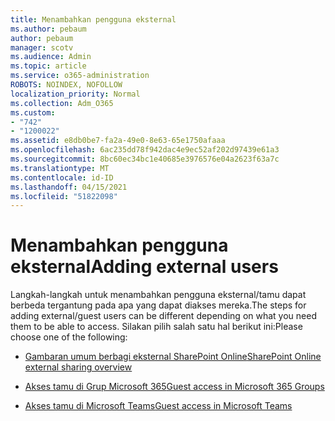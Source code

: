 ```yaml
---
title: Menambahkan pengguna eksternal
ms.author: pebaum
author: pebaum
manager: scotv
ms.audience: Admin
ms.topic: article
ms.service: o365-administration
ROBOTS: NOINDEX, NOFOLLOW
localization_priority: Normal
ms.collection: Adm_O365
ms.custom:
- "742"
- "1200022"
ms.assetid: e8db0be7-fa2a-49e0-8e63-65e1750afaaa
ms.openlocfilehash: 6ac235dd78f942dac4e9ec52af202d97439e61a3
ms.sourcegitcommit: 8bc60ec34bc1e40685e3976576e04a2623f63a7c
ms.translationtype: MT
ms.contentlocale: id-ID
ms.lasthandoff: 04/15/2021
ms.locfileid: "51822098"
---
```

# <a name="adding-external-users"></a><span data-ttu-id="fcb9a-102">Menambahkan pengguna eksternal</span><span class="sxs-lookup"><span data-stu-id="fcb9a-102">Adding external users</span></span>

<span data-ttu-id="fcb9a-103">Langkah-langkah untuk menambahkan pengguna eksternal/tamu dapat berbeda tergantung pada apa yang dapat diakses mereka.</span><span class="sxs-lookup"><span data-stu-id="fcb9a-103">The steps for adding external/guest users can be different depending on what you need them to be able to access.</span></span> <span data-ttu-id="fcb9a-104">Silakan pilih salah satu hal berikut ini:</span><span class="sxs-lookup"><span data-stu-id="fcb9a-104">Please choose one of the following:</span></span>
  
- [<span data-ttu-id="fcb9a-105">Gambaran umum berbagi eksternal SharePoint Online</span><span class="sxs-lookup"><span data-stu-id="fcb9a-105">SharePoint Online external sharing overview</span></span>](https://docs.microsoft.com/sharepoint/external-sharing-overview)

- [<span data-ttu-id="fcb9a-106">Akses tamu di Grup Microsoft 365</span><span class="sxs-lookup"><span data-stu-id="fcb9a-106">Guest access in Microsoft 365 Groups</span></span>](https://support.office.com/article/guest-access-in-office-365-groups-bfc7a840-868f-4fd6-a390-f347bf51aff6)

- [<span data-ttu-id="fcb9a-107">Akses tamu di Microsoft Teams</span><span class="sxs-lookup"><span data-stu-id="fcb9a-107">Guest access in Microsoft Teams</span></span>](https://docs.microsoft.com/microsoftteams/guest-access-checklist)
